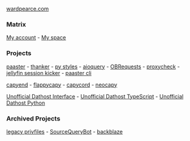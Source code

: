 [wardpearce.com](https://wardpearce.com)

### Matrix
[My account](https://matrix.to/#/@wardp:matrix.org) -
[My space](https://matrix.to/#/#wards-development-hut:matrix.org)

### Projects
[paaster](https://github.com/WardPearce/paaster) -
[thanker](https://github.com/WardPearce/thanker) -
[py styles](https://github.com/WardPearce/py-styles) - 
[aioquery](https://github.com/WardPearce/aioquery) -
[OBRequests](https://github.com/WardPearce/OBRequests) -
[proxycheck](https://github.com/WardPearce/proxycheck) -
[jellyfin session kicker](https://github.com/WardPearce/jellyfin-session-kicker) -
[paaster cli](https://github.com/WardPearce/paaster-cli)

[capyend](https://github.com/capylife/capyend) -
[flappycapy](https://github.com/capylife/flappycapy) -
[capycord](https://github.com/capylife/capycord) -
[neocapy](https://github.com/capylife/neocapy)

[Unofficial Dathost Interface](https://github.com/UnofficialDathost/Interface) -
[Unofficial Dathost TypeScript](https://github.com/UnofficialDathost/TypeScript) -
[Unofficial Dathost Python](https://github.com/UnofficialDathost/Python)

### Archived Projects
[legacy privfiles](https://github.com/privfiles/legacy-privfiles) -
[SourceQueryBot](https://github.com/WardPearce/SourceQueryBot) -
[backblaze](https://github.com/WardPearce/backblaze)
